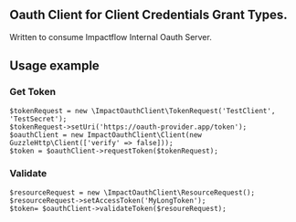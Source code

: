 ## Oauth Client for Client Credentials Grant Types.  
Written to consume Impactflow Internal Oauth Server.

## Usage example

### Get Token
```
$tokenRequest = new \ImpactOauthClient\TokenRequest('TestClient', 'TestSecret');
$tokenRequest->setUri('https://oauth-provider.app/token');
$oauthClient = new ImpactOauthClient\Client(new GuzzleHttp\Client(['verify' => false]));
$token = $oauthClient->requestToken($tokenRequest);
```
### Validate
```
$resourceRequest = new \ImpactOauthClient\ResourceRequest();
$resourceRequest->setAccessToken('MyLongToken');
$token= $oauthClient->validateToken($resoureRequest);
```

